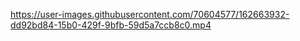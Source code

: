https://user-images.githubusercontent.com/70604577/162663932-dd92bd84-15b0-429f-9bfb-59d5a7ccb8c0.mp4
